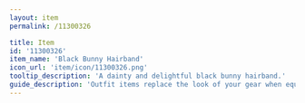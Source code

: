 ```yaml
---
layout: item
permalink: /11300326

title: Item
id: '11300326'
item_name: 'Black Bunny Hairband'
icon_url: 'item/icon/11300326.png'
tooltip_description: 'A dainty and delightful black bunny hairband.'
guide_description: 'Outfit items replace the look of your gear when equipped.'
---
```

